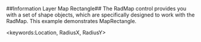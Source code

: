 ##Information Layer Map Rectangle##
The RadMap control provides you with a set of shape objects, which are specifically designed to work with the RadMap. This example demonstrates MapRectangle.

<keywords:Location, RadiusX, RadiusY>